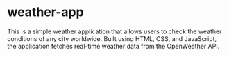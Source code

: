 # weather-app
This is a simple weather application that allows users to check the weather conditions of any city worldwide. Built using HTML, CSS, and JavaScript, the application fetches real-time weather data from the OpenWeather API. 
